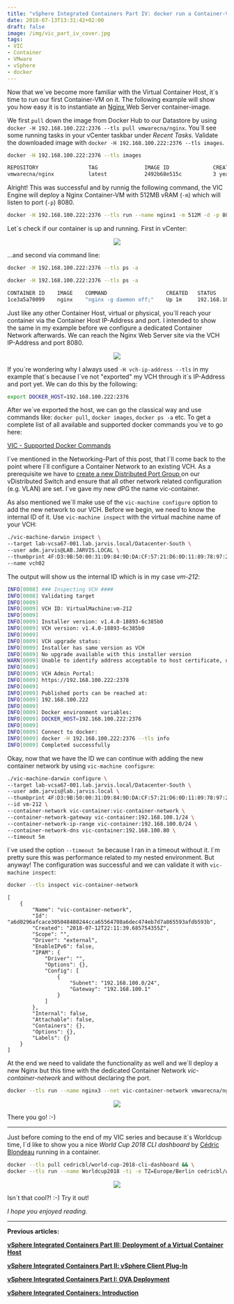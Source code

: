 ```yaml
---
title: "vSphere Integrated Containers Part IV: docker run a Container-VM"
date: 2018-07-13T13:31:42+02:00
draft: false
image: /img/vic_part_iv_cover.jpg
tags:
- VIC
- Container
- VMware
- vSphere
- docker
---
```


Now that we´ve become more familiar with the Virtual Container Host, it´s time to run our first Container-VM on it. The following example will show you how easy it is to instantiate an <a href="https://hub.docker.com/r/vmwarecna/nginx/" target="_blank">Nginx </a> Web Server container-image. 

We first `pull` down the image from Docker Hub to our Datastore by using `docker -H 192.168.100.222:2376 --tls pull vmwarecna/nginx`.
You´ll see some running tasks in your vCenter taskbar under *Recent Tasks*. Validate the downloaded image with `docker -H 192.168.100.222:2376 --tls images`.

```bash
docker -H 192.168.100.222:2376 --tls images

REPOSITORY                TAG               IMAGE ID              CREATED                SIZE
vmwarecna/nginx           latest            2492b68e515c          3 years ago            93.5MB
```

Alright! This was successful and by runnig the following command, the VIC Engine will deploy a Nginx Container-VM with 512MB vRAM (`-m`) which will listen to port (`-p`) 8080.

```bash
docker -H 192.168.100.222:2376 --tls run --name nginx1 -m 512M -d -p 8080:80 vmwarecna/nginx
```

Let´s check if our container is up and running. First in vCenter:

<center><a href="/img/posts/vic_getting_started/CapturFiles-20180831_125134.jpg"><img src="/img/posts/vic_getting_started/CapturFiles-20180831_125134.jpg"></img></a></center>

...and second via command line:

```bash
docker -H 192.168.100.222:2376 --tls ps -a
```

```bash
docker -H 192.168.100.222:2376 --tls ps -a

CONTAINER ID    IMAGE    COMMAND                   CREATED   STATUS          PORTS        NAMES
1ce3a5a70099    nginx    "nginx -g daemon off;"    Up 1m     192.168.100.2:8080->80/tcp   nginx1
```

Just like any other Container Host, virtual or physical, you´ll reach your container via the Container Host IP-Address and port. I intended to show the same in my example before we configure a dedicated Container Network afterwards. We can reach the Nginx Web Server site via the VCH IP-Address and port 8080.

<center><a href="/img/posts/vic_getting_started/CapturFiles-20180617_112351.jpg"><img src="/img/posts/vic_getting_started/CapturFiles-20180617_112351.jpg"></img></a></center>


If you´re wondering why I always used `-H vch-ip-address --tls` in my example that´s because I´ve not "exported" my VCH through it´s IP-Address and port yet. We can do this by the following:

```bash
export DOCKER_HOST=192.168.100.222:2376
```

After we´ve exported the host, we can go the classical way and use commands like: `docker pull`, `docker images`, `docker ps -a` etc. To get a complete list of all available and supported docker commands you´ve to go here:

<a href="https://vmware.github.io/vic-product/assets/files/html/1.4/vic_app_dev/container_operations.html" target="_blank">VIC - Supported Docker Commands</a>

I´ve mentioned in the Networking-Part of this post, that I´ll come back to the point where I´ll configure a Container Network to an existing VCH. As a prerequisite we have to <a href="https://docs.vmware.com/en/VMware-vSphere/6.7/com.vmware.vsphere.networking.doc/GUID-809743E1-F366-4454-9BA5-9C3FD8C56D32.html" target="_blank">create a new Distributed Port Group </a> on our vDistributed Switch and ensure that all other network related configuration (e.g. VLAN) are set. I´ve gave my new dPG the name vic-container.

As also mentioned we´ll make use of the `vic-machine configure` option to add the new network to our VCH. Before we begin, we need to know the internal ID of it. Use `vic-machine inspect` with the virtual machine name of your VCH:

```bash
./vic-machine-darwin inspect \
--target lab-vcsa67-001.lab.jarvis.local/Datacenter-South \
--user adm.jarvis@LAB.JARVIS.LOCAL \
--thumbprint 4F:D3:9B:50:00:31:D9:84:9D:DA:CF:57:21:D6:0D:11:89:78:97:26 \
--name vch02
```

The output will show us the internal ID which is in my case *vm-212*:

```bash
INFO[0008] ### Inspecting VCH ####
INFO[0008] Validating target
INFO[0009]
INFO[0009] VCH ID: VirtualMachine:vm-212
INFO[0009]
INFO[0009] Installer version: v1.4.0-18893-6c385b0
INFO[0009] VCH version: v1.4.0-18893-6c385b0
INFO[0009]
INFO[0009] VCH upgrade status:
INFO[0009] Installer has same version as VCH
INFO[0009] No upgrade available with this installer version
WARN[0009] Unable to identify address acceptable to host certificate, using assigned client IP as host address.
INFO[0009]
INFO[0009] VCH Admin Portal:
INFO[0009] https://192.168.100.222:2378
INFO[0009]
INFO[0009] Published ports can be reached at:
INFO[0009] 192.168.100.222
INFO[0009]
INFO[0009] Docker environment variables:
INFO[0009] DOCKER_HOST=192.168.100.222:2376
INFO[0009]
INFO[0009] Connect to docker:
INFO[0009] docker -H 192.168.100.222:2376 --tls info
INFO[0009] Completed successfully
```

Okay, now that we have the ID we can continue with adding the new container network by using `vic-machine configure`:

```bash
./vic-machine-darwin configure \
--target lab-vcsa67-001.lab.jarvis.local/Datacenter-South \
--user adm.jarvis@lab.jarvis.local \
--thumbprint 4F:D3:9B:50:00:31:D9:84:9D:DA:CF:57:21:D6:0D:11:89:78:97:26 \
--id vm-212 \
--container-network vic-container:vic-container-network \
--container-network-gateway vic-container:192.168.100.1/24 \
--container-network-ip-range vic-container:192.168.100.0/24 \
--container-network-dns vic-container:192.168.100.80 \
--timeout 5m
```

I´ve used the option `--timeout 5m` because I ran in a timeout without it. I´m pretty sure this was performance related to my nested environment. But anyway! The configuration was successful and we can validate it with `vic-machine inspect`:

```bash
docker --tls inspect vic-container-network
```

```
[
    {
        "Name": "vic-container-network",
        "Id": "a6d0296afcace305048480244cca65564708a6dec474eb7d7a865593afdb593b",
        "Created": "2018-07-12T22:11:39.685754355Z",
        "Scope": "",
        "Driver": "external",
        "EnableIPv6": false,
        "IPAM": {
            "Driver": "",
            "Options": {},
            "Config": [
                {
                    "Subnet": "192.168.100.0/24",
                    "Gateway": "192.168.100.1"
                }
            ]
        },
        "Internal": false,
        "Attachable": false,
        "Containers": {},
        "Options": {},
        "Labels": {}
    }
]
```

At the end we need to validate the functionality as well and we´ll deploy a new Nginx but this time with the dedicated Container Network *vic-container-network* and without declaring the port.

```bash
docker --tls run --name nginx3 --net vic-container-network vmwarecna/nginx
```

<center><a href="/img/posts/vic_getting_started/CapturFiles-20180713_122610.jpg"><img src="/img/posts/vic_getting_started/CapturFiles-20180713_122610.jpg"></img></a></center>

There you go! :-)

---
Just before coming to the end of my VIC series and because it´s Worldcup time, I´d like to show you a nice *World Cup 2018 CLI dashboard* by <a href="https://github.com/cedricblondeau" target="_blank"> Cédric Blondeau</a> running in a container.

```bash
docker --tls pull cedricbl/world-cup-2018-cli-dashboard && \
docker --tls run --name Worldcup2018 -ti -e TZ=Europe/Berlin cedricbl/world-cup-2018-cli-dashboard
```

<center><a href="/img/posts/vic_getting_started/CapturFiles-20180713_113206.jpg"><img src="/img/posts/vic_getting_started/CapturFiles-20180713_113206.jpg"></img></a></center>

Isn´t that cool?! :-) Try it out!

*I hope you enjoyed reading.*

---
**Previous articles:**

<a href="/post/vmware-vsphere-integrated-containers-part-3-deployment-of-a-virtual-container-host/">**vSphere Integrated Containers Part III: Deployment of a Virtual Container Host**</a>

<a href="/post/vmware-vsphere-integrated-containers-part-2-vsphere-client-plugin/">**vSphere Integrated Containers Part II: vSphere Client Plug-In**</a>

<a href="/post/vmware-vsphere-integrated-containers-part-1-ova-deployment/">**vSphere Integrated Containers Part I: OVA Deployment**</a>

<a href="/post/vmware-vsphere-integrated-containers-introduction/">**vSphere Integrated Containers: Introduction**</a>